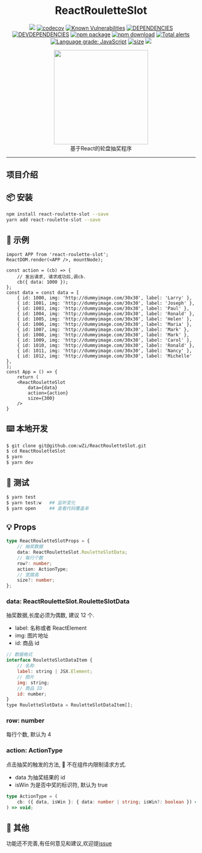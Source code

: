 <h1 align="center">ReactRouletteSlot</h1>
<div align="center">

[![](https://travis-ci.org/wZi/ReactRouletteSlot.svg?branch=master)](https://travis-ci.org/wZi/ReactRouletteSlot) [![codecov](https://codecov.io/gh/wZi/ReactRouletteSlot/branch/master/graph/badge.svg)](https://codecov.io/gh/wZi/ReactRouletteSlot)
[![Known Vulnerabilities](https://snyk.io/test/github/wZi/ReactRouletteSlot/badge.svg?targetFile=package.json)](https://snyk.io/test/github/wZi/ReactRouletteSlot?targetFile=package.json)
[![DEPENDENCIES](https://img.shields.io/david/wzi/ReactRouletteSlot.svg)](https://david-dm.org/wzi/ReactRouletteSlot)
[![DEVDEPENDENCIES](https://img.shields.io/david/dev/wzi/ReactRouletteSlot.svg)](https://david-dm.org/wzi/ReactRouletteSlot?type=dev)
[![npm package](https://img.shields.io/npm/v/react-roulette-slot.svg?style=flat-square)](https://www.npmjs.com/package/react-roulette-slot)
[![npm download](https://img.shields.io/npm/dt/react-roulette-slot.svg)](https://www.npmjs.com/package/react-roulette-slot)
[![Total alerts](https://img.shields.io/lgtm/alerts/g/wZi/ReactRouletteSlot.svg?logo=lgtm&logoWidth=18)](https://lgtm.com/projects/g/wZi/ReactRouletteSlot/alerts/)
[![Language grade: JavaScript](https://img.shields.io/lgtm/grade/javascript/g/wZi/ReactRouletteSlot.svg?logo=lgtm&logoWidth=18)](https://lgtm.com/projects/g/wZi/ReactRouletteSlot/context:javascript)
[![size](https://img.badgesize.io/wZi/ReactRouletteSlot/master/dist/ReactRouletteSlot.min.js.svg?compression=gzip)](https://www.npmjs.com/package/react-roulette-slot)
[![](https://img.shields.io/npm/l/react-roulette-slot.svg?registry_uri=https%3A%2F%2Fregistry.npmjs.com)](https://www.npmjs.com/package/react-roulette-slot)

</div>
<center><img  width="250" src="https://raw.githubusercontent.com/wZi/wZi/gh-pages/images/demo.png" /></center>
<div align="center">基于React的轮盘抽奖程序</div>

---

## 项目介绍

## 📦 安装

```bash
npm install react-roulette-slot --save
yarn add react-roulette-slot --save
```

## 🔨 示例

```tsx
import APP from 'react-roulette-slot';
ReactDOM.render(<APP />, mountNode);
```

```tsx
const action = (cb) => {
    // 发出请求, 请求成功后,调cb.
    cb({ data: 1000 });
};
const data = const data = [
    { id: 1000, img: 'http://dummyimage.com/30x30', label: 'Larry' },
    { id: 1001, img: 'http://dummyimage.com/30x30', label: 'Joseph' },
    { id: 1003, img: 'http://dummyimage.com/30x30', label: 'Paul' },
    { id: 1004, img: 'http://dummyimage.com/30x30', label: 'Ronald' },
    { id: 1005, img: 'http://dummyimage.com/30x30', label: 'Helen' },
    { id: 1006, img: 'http://dummyimage.com/30x30', label: 'Maria' },
    { id: 1007, img: 'http://dummyimage.com/30x30', label: 'Mark' },
    { id: 1008, img: 'http://dummyimage.com/30x30', label: 'Mark' },
    { id: 1009, img: 'http://dummyimage.com/30x30', label: 'Carol' },
    { id: 1010, img: 'http://dummyimage.com/30x30', label: 'Ronald' },
    { id: 1011, img: 'http://dummyimage.com/30x30', label: 'Nancy' },
    { id: 1012, img: 'http://dummyimage.com/30x30', label: 'Michelle' },
];
const App = () => {
    return (
    <ReactRouletteSlot
        data={data}
        action={action}
        size={300}
    />
}
```

## ⌨️ 本地开发

```bash
$ git clone git@github.com:wZi/ReactRouletteSlot.git
$ cd ReactRouletteSlot
$ yarn
$ yarn dev
```

## 🔨 测试

```bash
$ yarn test
$ yarn test:w   ## 监听变化
$ yarn open     ## 查看代码覆盖率
```

## 💡 Props

```typescript
type ReactRouletteSlotProps = {
    // 抽奖数据
    data: ReactRouletteSlot.RouletteSlotData;
    // 每行个数
    row?: number;
    action: ActionType;
    // 宽跟高
    size?: number;
};
```

### data: ReactRouletteSlot.RouletteSlotData

抽奖数据,长度必须为偶数, 建议 12 个.

-   label: 名称或者 ReactElement
-   img: 图片地址
-   id: 商品 id

```jsx
// 数据格式
interface RouletteSlotDataItem {
    // 名称
    label: string | JSX.Element;
    // 图片
    img: string;
    // 商品 ID
    id: number;
}
type RouletteSlotData = RouletteSlotDataItem[];
```

### row: number

每行个数, 默认为 4

### action: ActionType

点击抽奖的触发的方法,  不在组件内限制请求方式.

-   data 为抽奖结果的 id
-   isWin 为是否中奖的标识符, 默认为 true

```typescript
type ActionType = (
    cb: ({ data, isWin }: { data: number | string; isWin?: boolean }) => void
) => void;
```

## 💬 其他
功能还不完善,有任何意见和建议,欢迎提[issue](https://github.com/wZi/ReactRouletteSlot/issues)
